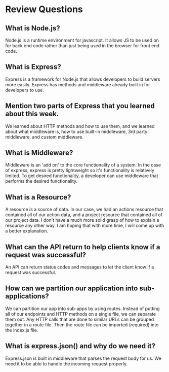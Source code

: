 # Review Questions

## What is Node.js?

Node.js is a runtime environment for javascript. It allows JS to be used on for back end code rather than just being used in the browser for front end code.

## What is Express?

Express is a framework for Node.js that allows developers to build servers more easily. Express has methods and middleware already built in for developers to use.

## Mention two parts of Express that you learned about this week.

We learned about HTTP methods and how to use them, and we learned about what middleware is, how to use built-in middleware, 3rd party middleware, and custom middleware.

## What is Middleware?

Middleware is an 'add on' to the core functionality of a system. In the case of express, express is pretty lightweight so it's functionality is relatively limited. To get desired functionality, a developer can use middleware that performs the desired functionality.

## What is a Resource?

A resource is a source of data. In our case, we had an actions resource that contained all of our action data, and a project resource that contained all of our project data. I don't have a much more solid grasp of how to explain a resource any other way. I am hoping that with more time, I will come up with a better explanation.

## What can the API return to help clients know if a request was successful?

An API can return status codes and messages to let the client know if a request was successful.

## How can we partition our application into sub-applications?

We can partition our app into sub-apps by using routes. Instead of putting all of our endpoints and HTTP methods on a single file, we can separate them out. Any HTTP calls that are done to similar URLs can be grouped together in a route file. Then the route file can be imported (required) into the index.js file.

## What is express.json() and why do we need it?

Express.json is built in middleware that parses the request body for us. We need it to be able to handle the incoming request properly.
